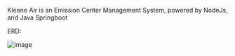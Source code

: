 Kleene Air is an Emission Center Management System, powered by NodeJs, and Java Springboot

ERD:

![image](https://user-images.githubusercontent.com/111875528/203082241-e77c77d6-7c70-4a69-87d8-d1f11c3c3729.png)
